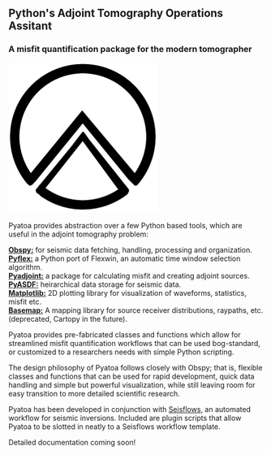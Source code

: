 ## Python's Adjoint Tomography Operations Assitant
### A misfit quantification package for the modern tomographer
![Logo](pyatoa/docs/pyatoa_logo.png)

Pyatoa provides abstraction over a few Python based tools, which are useful in the adjoint tomography problem:

**[Obspy:](https://github.com/obspy/obspy/wiki)** for seismic data fetching, handling, processing and organization.    
**[Pyflex:](https://krischer.github.io/pyflex/)** a Python port of Flexwin, an automatic time window selection algorithm.  
**[Pyadjoint:](http://krischer.github.io/pyadjoint/)** a package for calculating misfit and creating adjoint sources.  
**[PyASDF:](https://seismicdata.github.io/pyasdf/)** heirarchical data storage for seismic data.  
**[Matplotlib:](https://matplotlib.org/)** 2D plotting library for visualization of waveforms, statistics, misfit etc.  
**[Basemap:](https://matplotlib.org/basemap/)** A mapping library for source receiver distributions, raypaths, etc. (deprecated, Cartopy in the future).  

Pyatoa provides pre-fabricated classes and functions which allow for streamlined misfit quantification workflows that can be used bog-standard, or customized to a researchers needs with simple Python scripting.

The design philosophy of Pyatoa follows closely with Obspy; that is, flexible classes and functions that can be used for rapid development, quick data handling and simple but powerful visualization, while still leaving room for easy transition to more detailed scientific research. 

Pyatoa has been developed in conjunction with [Seisflows](https://github.com/rmodrak/seisflows), an automated workflow for seismic inversions. Included are plugin scripts that allow Pyatoa to be slotted in neatly to a Seisflows workflow template.

Detailed documentation coming soon!
